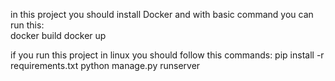 in this project you should install Docker and with basic command you can run this:  
      docker build 
      docker up 


if you run this project in linux you should follow this commands:
      pip install -r requirements.txt
      python manage.py runserver
